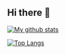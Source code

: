 ## Hi there 👋

[![My github stats](https://github-readme-stats.vercel.app/api?username=tonycsoka&count_private=true&show_icons=true)](https://github.com/tonycsoka)

[![Top Langs](https://github-readme-stats.vercel.app/api/top-langs/?username=tonycsoka&hide=php)](https://github.com/tonycsoka)

<!--
**tonycsoka/tonycsoka** is a ✨ _special_ ✨ repository because its `README.md` (this file) appears on your GitHub profile.

Here are some ideas to get you started:

- 🔭 I’m currently working on ...
- 🌱 I’m currently learning ...
- 👯 I’m looking to collaborate on ...
- 🤔 I’m looking for help with ...
- 💬 Ask me about ...
- 📫 How to reach me: ...
- 😄 Pronouns: ...
- ⚡ Fun fact: ...
-->
